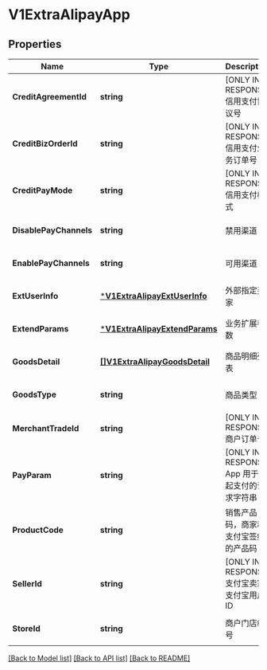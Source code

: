 # V1ExtraAlipayApp

## Properties
Name | Type | Description | Notes
------------ | ------------- | ------------- | -------------
**CreditAgreementId** | **string** | [ONLY IN RESPONSE] 信用支付协议号 | [optional] [default to null]
**CreditBizOrderId** | **string** | [ONLY IN RESPONSE] 信用支付业务订单号 | [optional] [default to null]
**CreditPayMode** | **string** | [ONLY IN RESPONSE] 信用支付模式 | [optional] [default to null]
**DisablePayChannels** | **string** | 禁用渠道 | [optional] [default to null]
**EnablePayChannels** | **string** | 可用渠道 | [optional] [default to null]
**ExtUserInfo** | [***V1ExtraAlipayExtUserInfo**](v1ExtraAlipayExtUserInfo.md) | 外部指定买家 | [optional] [default to null]
**ExtendParams** | [***V1ExtraAlipayExtendParams**](v1ExtraAlipayExtendParams.md) | 业务扩展参数 | [optional] [default to null]
**GoodsDetail** | [**[]V1ExtraAlipayGoodsDetail**](v1ExtraAlipayGoodsDetail.md) | 商品明细列表 | [optional] [default to null]
**GoodsType** | **string** | 商品类型 | [optional] [default to null]
**MerchantTradeId** | **string** | [ONLY IN RESPONSE] 商户订单号 | [optional] [default to null]
**PayParam** | **string** | [ONLY IN RESPONSE] App 用于拉起支付的请求字符串 | [optional] [default to null]
**ProductCode** | **string** | 销售产品码，商家和支付宝签约的产品码 | [optional] [default to null]
**SellerId** | **string** | [ONLY IN RESPONSE] 支付宝卖家支付宝用户ID | [optional] [default to null]
**StoreId** | **string** | 商户门店编号 | [optional] [default to null]

[[Back to Model list]](../README.md#documentation-for-models) [[Back to API list]](../README.md#documentation-for-api-endpoints) [[Back to README]](../README.md)


